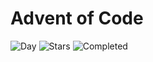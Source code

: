 # Advent of Code

![Day](https://img.shields.io/badge/day%20📅-3-blue) ![Stars](https://img.shields.io/badge/stars%20⭐-4-yellow) ![Completed](https://img.shields.io/badge/days%20completed-2-red)
